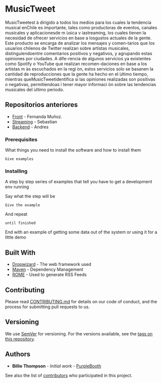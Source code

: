 # MusicTweet

MusicTweetest ́a dirigido a todos los medios para los cuales la tendencia musical enChile es importante, tales como productoras de eventos, canales musicales y aplicacionesde m ́usica v ́ıastreaming, los cuales tienen la necesidad de ofrecer servicios en base a losgustos actuales de la gente. Este producto se encarga de analizar los mensajes y comen-tarios que los usuarios chilenos de Twitter realizan sobre artistas musicales, distinguiendoentre comentarios positivos y negativos, y agrupando estas opiniones por ciudades. A dife-rencia de algunos servicios ya existentes como Spotify o YouTube que realizan recomen-daciones en base a los artistas m ́as escuchados en la regi ́on, estos servicios solo se basanen la cantidad de reproducciones que la gente ha hecho en el ́ultimo tiempo, mientras queMusicTweetidentifica si las opiniones realizadas son positivas o negativas, permitiendoas ́ı tener mayor informaci ́on sobre las tendencias musicales del ́ultimo periodo.

## Repositorios anteriores

* [Front](https://github.com/fermunozO/tbd-frontend.git) - Fernanda Muñoz.
* [Streaming](https://github.com/sebapintoag/twitter-streaming-master.git) - Sebastian
* [Backend](https://github.com/AndresUsach/tbd-g6-backend.git) - Andres

### Prerequisites

What things you need to install the software and how to install them

```
Give examples
```

### Installing

A step by step series of examples that tell you have to get a development env running

Say what the step will be

```
Give the example

```

And repeat

```
until finished
```

End with an example of getting some data out of the system or using it for a little demo


## Built With

* [Dropwizard](http://www.dropwizard.io/1.0.2/docs/) - The web framework used
* [Maven](https://maven.apache.org/) - Dependency Management
* [ROME](https://rometools.github.io/rome/) - Used to generate RSS Feeds

## Contributing

Please read [CONTRIBUTING.md](https://gist.github.com/PurpleBooth/b24679402957c63ec426) for details on our code of conduct, and the process for submitting pull requests to us.

## Versioning

We use [SemVer](http://semver.org/) for versioning. For the versions available, see the [tags on this repository](https://github.com/your/project/tags). 

## Authors

* **Billie Thompson** - *Initial work* - [PurpleBooth](https://github.com/PurpleBooth)

See also the list of [contributors](https://github.com/your/project/contributors) who participated in this project.

